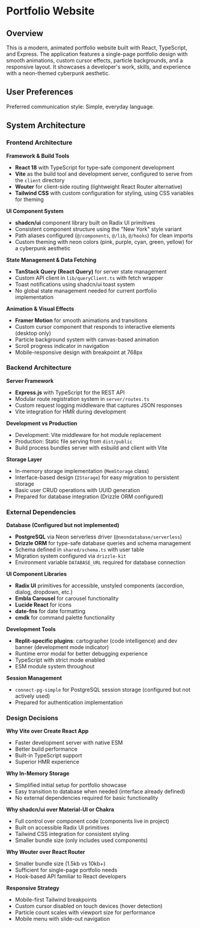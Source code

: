 # Portfolio Website

## Overview

This is a modern, animated portfolio website built with React, TypeScript, and Express. The application features a single-page portfolio design with smooth animations, custom cursor effects, particle backgrounds, and a responsive layout. It showcases a developer's work, skills, and experience with a neon-themed cyberpunk aesthetic.

## User Preferences

Preferred communication style: Simple, everyday language.

## System Architecture

### Frontend Architecture

**Framework & Build Tools**
- **React 18** with TypeScript for type-safe component development
- **Vite** as the build tool and development server, configured to serve from the `client` directory
- **Wouter** for client-side routing (lightweight React Router alternative)
- **Tailwind CSS** with custom configuration for styling, using CSS variables for theming

**UI Component System**
- **shadcn/ui** component library built on Radix UI primitives
- Consistent component structure using the "New York" style variant
- Path aliases configured (`@/components`, `@/lib`, `@/hooks`) for clean imports
- Custom theming with neon colors (pink, purple, cyan, green, yellow) for a cyberpunk aesthetic

**State Management & Data Fetching**
- **TanStack Query (React Query)** for server state management
- Custom API client in `lib/queryClient.ts` with fetch wrapper
- Toast notifications using shadcn/ui toast system
- No global state management needed for current portfolio implementation

**Animation & Visual Effects**
- **Framer Motion** for smooth animations and transitions
- Custom cursor component that responds to interactive elements (desktop only)
- Particle background system with canvas-based animation
- Scroll progress indicator in navigation
- Mobile-responsive design with breakpoint at 768px

### Backend Architecture

**Server Framework**
- **Express.js** with TypeScript for the REST API
- Modular route registration system in `server/routes.ts`
- Custom request logging middleware that captures JSON responses
- Vite integration for HMR during development

**Development vs Production**
- Development: Vite middleware for hot module replacement
- Production: Static file serving from `dist/public`
- Build process bundles server with esbuild and client with Vite

**Storage Layer**
- In-memory storage implementation (`MemStorage` class)
- Interface-based design (`IStorage`) for easy migration to persistent storage
- Basic user CRUD operations with UUID generation
- Prepared for database integration (Drizzle ORM configured)

### External Dependencies

**Database (Configured but not implemented)**
- **PostgreSQL** via Neon serverless driver (`@neondatabase/serverless`)
- **Drizzle ORM** for type-safe database queries and schema management
- Schema defined in `shared/schema.ts` with user table
- Migration system configured via `drizzle-kit`
- Environment variable `DATABASE_URL` required for database connection

**UI Component Libraries**
- **Radix UI** primitives for accessible, unstyled components (accordion, dialog, dropdown, etc.)
- **Embla Carousel** for carousel functionality
- **Lucide React** for icons
- **date-fns** for date formatting
- **cmdk** for command palette functionality

**Development Tools**
- **Replit-specific plugins**: cartographer (code intelligence) and dev banner (development mode indicator)
- Runtime error modal for better debugging experience
- TypeScript with strict mode enabled
- ESM module system throughout

**Session Management**
- `connect-pg-simple` for PostgreSQL session storage (configured but not actively used)
- Prepared for authentication implementation

### Design Decisions

**Why Vite over Create React App**
- Faster development server with native ESM
- Better build performance
- Built-in TypeScript support
- Superior HMR experience

**Why In-Memory Storage**
- Simplified initial setup for portfolio showcase
- Easy transition to database when needed (interface already defined)
- No external dependencies required for basic functionality

**Why shadcn/ui over Material-UI or Chakra**
- Full control over component code (components live in project)
- Built on accessible Radix UI primitives
- Tailwind CSS integration for consistent styling
- Smaller bundle size (only includes used components)

**Why Wouter over React Router**
- Smaller bundle size (1.5kb vs 10kb+)
- Sufficient for single-page portfolio needs
- Hook-based API familiar to React developers

**Responsive Strategy**
- Mobile-first Tailwind breakpoints
- Custom cursor disabled on touch devices (hover detection)
- Particle count scales with viewport size for performance
- Mobile menu with slide-out navigation